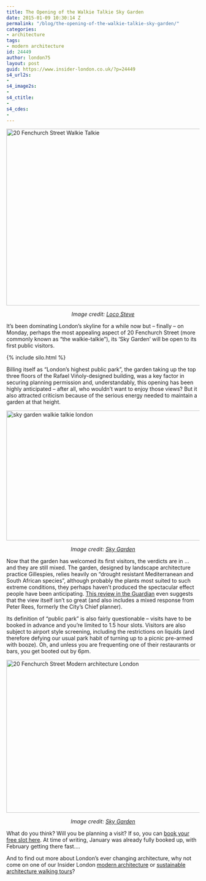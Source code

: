 ```yaml
---
title: The Opening of the Walkie Talkie Sky Garden
date: 2015-01-09 10:30:14 Z
permalink: "/blog/the-opening-of-the-walkie-talkie-sky-garden/"
categories:
- architecture
tags:
- modern architecture
id: 24449
author: london75
layout: post
guid: https://www.insider-london.co.uk/?p=24449
s4_url2s:
-
s4_image2s:
-
s4_ctitle:
-
s4_cdes:
-
---
```


<img class="aligncenter wp-image-24456 size-full" src="/wp-content/uploads/2015/01/walkie-talkie_mini.jpg" alt="20 Fenchurch Street Walkie Talkie" width="569" height="461" />

<p style="text-align: center;">
  <em>Image credit: <a href="https://www.flickr.com/photos/locosteve/15490495484/in/photolist-pAQQCm-jbtak1-hmdz9u-oGvXWJ-eh2Ai2-euSBBr-fEST2K-pvum6u-p2BtV3-jnfXm9-k3GKMZ-osxssN-pUeJp8-qeg111-p3Qtig-jczA87-ovhQyM-odMU6W-odNbsT-ov1xoc-ddjLFi-pBkP7s-pSx5tf-oahAag-eiF3U3-oVBnNQ-pSwXaN-oVErTM-pSx3FY-fELZXX-fKwu7f-q8zvtm-iSRrGx-fHb84p-j55xua-pR2dpZ-jXeMSX-fhXSM6-e7mosW-pbDXT9-nYTt9y-ps8UxG-qaehUg-og5ub6-e9ZDzb-ognQEH-pj58vh-nzTtYD-oU6ohj-cGfweA" target="_blank">Loco Steve</a></em>
</p>

It’s been dominating London’s skyline for a while now but &#8211; finally &#8211; on Monday, perhaps the most appealing aspect of 20 Fenchurch Street (more commonly known as “the walkie-talkie”), its ‘Sky Garden’ will be open to its first public visitors.

{% include silo.html %}

Billing itself as “London’s highest public park”, the garden taking up the top three floors of the Rafael Viñoly-designed building, was a key factor in securing planning permission and, understandably, this opening has been highly anticipated &#8211; after all, who wouldn’t want to enjoy those views? But it also attracted criticism because of the serious energy needed to maintain a garden at that height.

<img class="aligncenter wp-image-24455 size-full" src="/wp-content/uploads/2015/01/sky-garden.jpg" alt="sky garden walkie talkie london" width="569" height="339" />

<p style="text-align: center;">
  <em>Image credit: <a href="http://skygarden.london/sky-garden" target="_blank">Sky Garden</a></em>
</p>

Now that the garden has welcomed its first visitors, the verdicts are in … and they are still mixed. The garden, designed by landscape architecture practice Gillespies, relies heavily on “drought resistant Mediterranean and South African species”, although probably the plants most suited to such extreme conditions, they perhaps haven’t produced the spectacular effect people have been anticipating. <a href="http://www.theguardian.com/artanddesign/architecture-design-blog/2015/jan/06/londons-sky-garden-walkie-talkie-the-more-you-pay-the-worse-the-view" target="_blank">This review in the Guardian</a> even suggests that the view itself isn’t so great (and also includes a mixed response from Peter Rees, formerly the City’s Chief planner).

Its definition of “public park” is also fairly questionable &#8211; visits have to be booked in advance and you’re limited to 1.5 hour slots. Visitors are also subject to airport style screening, including the restrictions on liquids (and therefore defying our usual park habit of turning up to a picnic pre-armed with booze). Oh, and unless you are frequenting one of their restaurants or bars, you get booted out by 6pm.

<img class="aligncenter wp-image-24457 size-full" src="/wp-content/uploads/2015/01/sky-garden-20-Fenchurch-street.jpg" alt="20 Fenchurch Street Modern architecture London" width="569" height="399" />

<p style="text-align: center;">
  <em>Image credit: <a href="http://skygarden.london/sky-garden" target="_blank">Sky Garden</a></em>
</p>

What do you think? Will you be planning a visit? If so, you can <a href="https://skygardentickets.com/skygardenpublic_ui/(S(mdslx4cbunu1opbcqodwgtbc))/filters/" target="_blank">book your free slot here</a>. At time of writing, January was already fully booked up, with February getting there fast&#8230;.

And to find out more about London’s ever changing architecture, why not come on one of our Insider London <a href="https://www.insider-london.co.uk/tours/modern-architecture-tour/" target="_blank">modern architecture</a> or <a href="https://www.insider-london.co.uk/tours/sustainable-london-architecture-tour/" target="_blank">sustainable architecture walking tours</a>?
